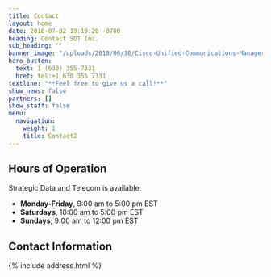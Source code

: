 ```yaml
---
title: Contact
layout: home
date: 2018-07-02 19:19:20 -0700
heading: Contact SDT Inc.
sub_heading: ''
banner_image: "/uploads/2018/06/30/Cisco-Unified-Communications-Manager-data-record-reporting-1.jpg"
hero_button:
  text: 1 (630) 355-7331
  href: tel:+1 630 355 7331
textline: "**Feel free to give us a call!**"
show_news: false
partners: []
show_staff: false
menu:
  navigation:
    weight: 1
    title: Contact2
---
```

## Hours of Operation

Strategic Data and Telecom is available:

* **Monday-Friday**, 9:00 am to 5:00 pm EST
* **Saturdays**, 10:00 am to 5:00 pm EST
* **Sundays**, 9:00 am to 12:00 pm EST

## Contact Information

{% include address.html %}